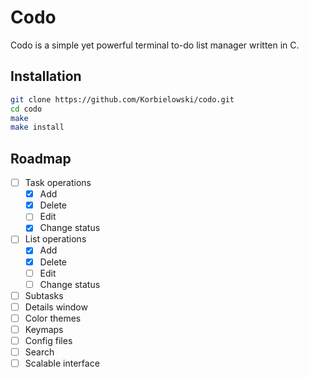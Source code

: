 # Codo
Codo is a simple yet powerful terminal to-do list manager written in C.

## Installation

```bash
git clone https://github.com/Korbielowski/codo.git
cd codo
make
make install
```

## Roadmap

- [ ] Task operations
    - [X] Add
    - [X] Delete
    - [ ] Edit
    - [X] Change status
- [ ] List operations
    - [X] Add
    - [X] Delete
    - [ ] Edit
    - [ ] Change status
- [ ] Subtasks
- [ ] Details window
- [ ] Color themes
- [ ] Keymaps
- [ ] Config files
- [ ] Search
- [ ] Scalable interface

